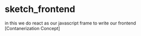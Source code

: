 # sketch_frontend
in this we do react as our javascript frame to write our frontend [Contanerization Concept]
